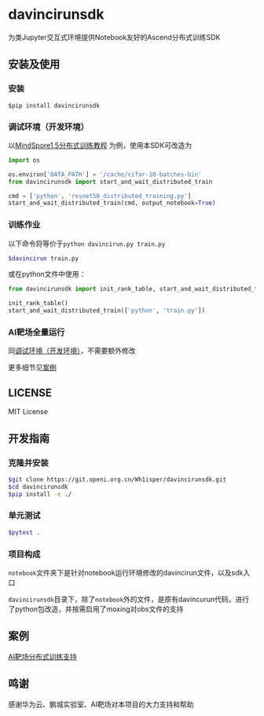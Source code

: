 # davincirunsdk

为类Jupyter交互式环境提供Notebook友好的Ascend分布式训练SDK

## 安装及使用

### 安装

`$pip install davincirunsdk`

### 调试环境（开发环境）

以[MindSpore1.5分布式训练教程](https://www.mindspore.cn/tutorials/zh-CN/r1.5/intermediate/distributed_training/distributed_training_ascend.html)
为例，使用本SDK可改造为

```python
import os

os.environ['DATA_PATH'] = '/cache/cifar-10-batches-bin'
from davincirunsdk import start_and_wait_distributed_train

cmd = ['python', 'resnet50_distributed_training.py']
start_and_wait_distributed_train(cmd, output_notebook=True)
```

### 训练作业

以下命令将等价于`python davincirun.py train.py`

```bash
$davincirun train.py
```

或在python文件中使用：

```python
from davincirunsdk import init_rank_table, start_and_wait_distributed_train

init_rank_table()
start_and_wait_distributed_train(['python', 'train.py'])
```

### AI靶场全量运行

同[调试环境（开发环境）](#调试环境（开发环境）)，不需要额外修改

更多细节见[案例](#案例)

## LICENSE

MIT License

## 开发指南

### 克隆并安装

```bash
$git clone https://git.openi.org.cn/Wh1isper/davincirunsdk.git
$cd davincirunsdk
$pip install -e ./
```

### 单元测试

```bash
$pytest .
```

### 项目构成

`notebook`文件夹下是针对notebook运行环境修改的davincirun文件，以及sdk入口

`davincirunsdk`目录下，除了`notebook`外的文件，是原有davincurun代码，进行了python包改造，并按需启用了moxing对obs文件的支持

## 案例

[AI靶场分布式训练支持](https://git.openi.org.cn/Wh1isper/distrubuted-trainning-on-datai)

## 鸣谢

感谢华为云、鹏城实验室、AI靶场对本项目的大力支持和帮助